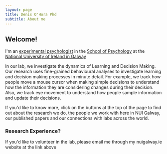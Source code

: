 ```yaml
---
layout: page
title: Denis O'Hora Phd
subtitle: About me
---
```


## Welcome!
I'm an [experimental psychologist](http://en.wikipedia.org/wiki/Experimental_psychology)
in the [School of Psychology](http://www.nuigalway.ie/psychology/index.html) at 
the [National University of Ireland in Galway](http://www.nuigalway.ie)

In our lab, we investigate the dynamics of Learning and Decision Making. 
	Our research uses fine-grained behavioural analyses to investigate learning and decision making 
	processes in minute detail. For example, we track how people move a mouse cursor when making simple 
	decisions to understand how the information they are considering changes during their decision. Also, 
	we track eye movement to understand how people sample information and update their decisions.

If you'd like to know more, click on the buttons at the top of the page 
	to find out about the research we do, the people we work with here in NUI Galway, 
	our published papers and our connections with labs across the world.
			
### Research Experience?
If you'd like to volunteer in the lab, please email me through my nuigalway.ie 
	website at the link above
